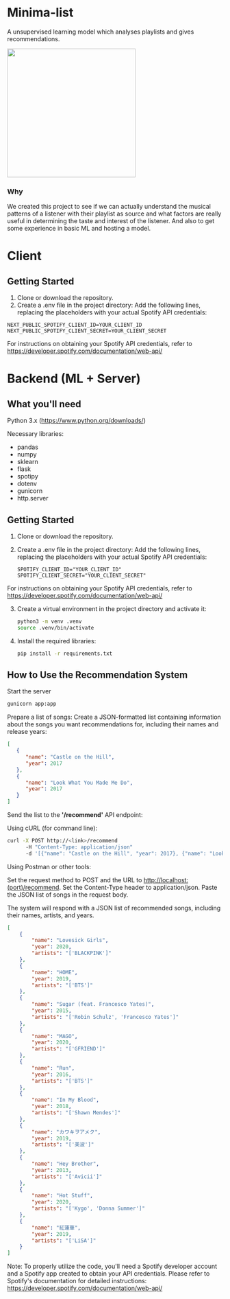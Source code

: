 # Minima-list

A unsupervised learning model which analyses playlists and gives recommendations.

<img width="300px" src="https://media.giphy.com/media/tqfS3mgQU28ko/giphy.gif" />

### Why

We created this project to see if we can actually understand the musical patterns of a listener with their playlist as source and what factors are really useful in determining the taste and interest of the listener.
And also to get some experience in basic ML and hosting a model.

# Client

## Getting Started

1. Clone or download the repository.
2. Create a .env file in the project directory:
   Add the following lines, replacing the placeholders with your actual Spotify API credentials:

```env
NEXT_PUBLIC_SPOTIFY_CLIENT_ID=YOUR_CLIENT_ID
NEXT_PUBLIC_SPOTIFY_CLIENT_SECRET=YOUR_CLIENT_SECRET
```

For instructions on obtaining your Spotify API credentials, refer to <https://developer.spotify.com/documentation/web-api/>

# Backend (ML + Server)

## What you'll need

Python 3.x (<https://www.python.org/downloads/>)

Necessary libraries:

- pandas
- numpy
- sklearn
- flask
- spotipy
- dotenv
- gunicorn
- http.server

## Getting Started

1. Clone or download the repository.
2. Create a .env file in the project directory:
   Add the following lines, replacing the placeholders with your actual Spotify API credentials:

    ```env
    SPOTIFY_CLIENT_ID="YOUR_CLIENT_ID"
    SPOTIFY_CLIENT_SECRET="YOUR_CLIENT_SECRET"
    ```

For instructions on obtaining your Spotify API credentials, refer to <https://developer.spotify.com/documentation/web-api/>

3. Create a virtual environment in the project directory and activate it:

    ```bash
    python3 -m venv .venv
    source .venv/bin/activate
    ```

4. Install the required libraries:

    ```bash
    pip install -r requirements.txt
    ```

## How to Use the Recommendation System

Start the server

```python
gunicorn app:app
```

Prepare a list of songs: Create a JSON-formatted list containing information about the songs you want recommendations for, including their names and release years:

```JSON
[
   {
      "name": "Castle on the Hill",
      "year": 2017
   },
   {
      "name": "Look What You Made Me Do",
      "year": 2017
   }
]
```

Send the list to the **'/recommend'** API endpoint:

Using cURL (for command line):

```bash
curl -X POST http://<link>/recommend
      -H "Content-Type: application/json"
      -d '[{"name": "Castle on the Hill", "year": 2017}, {"name": "Look What You Made Me Do", "year": 2017}]'
```

Using Postman or other tools:

Set the request method to POST and the URL to <http://localhost:(port)/recommend>.
Set the Content-Type header to application/json.
Paste the JSON list of songs in the request body.

The system will respond with a JSON list of recommended songs, including their names, artists, and years.

```JSON
[
    {
        "name": "Lovesick Girls",
        "year": 2020,
        "artists": "['BLACKPINK']"
    },
    {
        "name": "HOME",
        "year": 2019,
        "artists": "['BTS']"
    },
    {
        "name": "Sugar (feat. Francesco Yates)",
        "year": 2015,
        "artists": "['Robin Schulz', 'Francesco Yates']"
    },
    {
        "name": "MAGO",
        "year": 2020,
        "artists": "['GFRIEND']"
    },
    {
        "name": "Run",
        "year": 2016,
        "artists": "['BTS']"
    },
    {
        "name": "In My Blood",
        "year": 2018,
        "artists": "['Shawn Mendes']"
    },
    {
        "name": "カワキヲアメク",
        "year": 2019,
        "artists": "['美波']"
    },
    {
        "name": "Hey Brother",
        "year": 2013,
        "artists": "['Avicii']"
    },
    {
        "name": "Hot Stuff",
        "year": 2020,
        "artists": "['Kygo', 'Donna Summer']"
    },
    {
        "name": "紅蓮華",
        "year": 2019,
        "artists": "['LiSA']"
    }
]
```

Note: To properly utilize the code, you'll need a Spotify developer account and a Spotify app created to obtain your API credentials. Please refer to Spotify's documentation for detailed instructions: <https://developer.spotify.com/documentation/web-api/>
